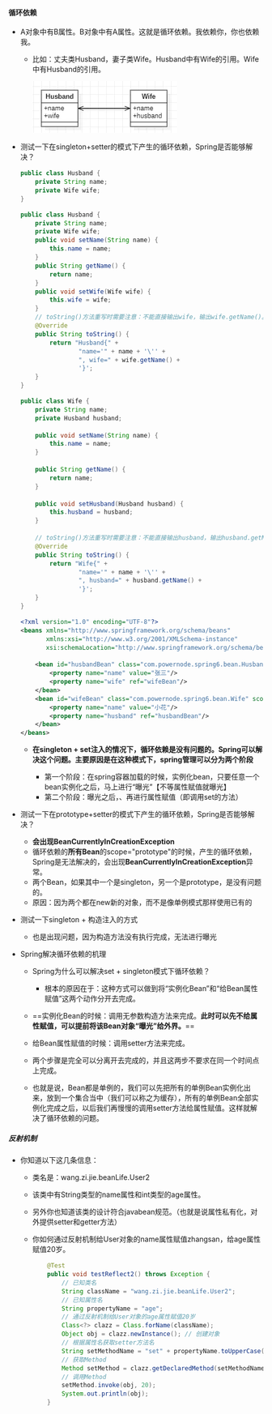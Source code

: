 #### 循环依赖

* A对象中有B属性。B对象中有A属性。这就是循环依赖。我依赖你，你也依赖我。

  * 比如：丈夫类Husband，妻子类Wife。Husband中有Wife的引用。Wife中有Husband的引用。

    ![1710224812796](spring%E8%A7%A3%E5%86%B3%E5%BE%AA%E7%8E%AF%E4%BE%9D%E8%B5%96%E7%9A%84%E9%97%AE%E9%A2%98.assets/1710224812796.png)

* 测试一下在singleton+setter的模式下产生的循环依赖，Spring是否能够解决？

  ```java
  public class Husband {
      private String name;
      private Wife wife;
  }
  ```

  ```java
  public class Husband {
      private String name;
      private Wife wife;
      public void setName(String name) {
          this.name = name;
      }
      public String getName() {
          return name;
      }
      public void setWife(Wife wife) {
          this.wife = wife;
      }
      // toString()方法重写时需要注意：不能直接输出wife，输出wife.getName()。要不然会出现递归导致的栈内存溢出错误。因为互相调用了
      @Override
      public String toString() {
          return "Husband{" +
                  "name='" + name + '\'' +
                  ", wife=" + wife.getName() +
                  '}';
      }
  }
  ```

  ```java
  public class Wife {
      private String name;
      private Husband husband;
  
      public void setName(String name) {
          this.name = name;
      }
  
      public String getName() {
          return name;
      }
  
      public void setHusband(Husband husband) {
          this.husband = husband;
      }
  
      // toString()方法重写时需要注意：不能直接输出husband，输出husband.getName()。要不然会出现递归导致的栈内存溢出错误。
      @Override
      public String toString() {
          return "Wife{" +
                  "name='" + name + '\'' +
                  ", husband=" + husband.getName() +
                  '}';
      }
  }
  
  ```

  ```xml
  <?xml version="1.0" encoding="UTF-8"?>
  <beans xmlns="http://www.springframework.org/schema/beans"
         xmlns:xsi="http://www.w3.org/2001/XMLSchema-instance"
         xsi:schemaLocation="http://www.springframework.org/schema/beans http://www.springframework.org/schema/beans/spring-beans.xsd">
  
      <bean id="husbandBean" class="com.powernode.spring6.bean.Husband" scope="singleton">
          <property name="name" value="张三"/>
          <property name="wife" ref="wifeBean"/>
      </bean>
      <bean id="wifeBean" class="com.powernode.spring6.bean.Wife" scope="singleton">
          <property name="name" value="小花"/>
          <property name="husband" ref="husbandBean"/>
      </bean>
  </beans>
  ```

  * **在singleton + set注入的情况下，循环依赖是没有问题的。Spring可以解决这个问题。主要原因是在这种模式下，spring管理可以分为两个阶段**

    * 第一个阶段：在spring容器加载的时候，实例化bean，只要任意一个bean实例化之后，马上进行“曝光”【不等属性赋值就曝光】
    * 第二个阶段：曝光之后，、再进行属性赋值（即调用set的方法）

    

* 测试一下在prototype+setter的模式下产生的循环依赖，Spring是否能够解决？

  * **会出现BeanCurrentlyInCreationException**
  * 循环依赖的**所有Bean**的scope="prototype"的时候，产生的循环依赖，Spring是无法解决的，会出现**BeanCurrentlyInCreationException**异常。
  * 两个Bean，如果其中一个是singleton，另一个是prototype，是没有问题的。
  * 原因：因为两个都在new新的对象，而不是像单例模式那样使用已有的

* 测试一下singleton + 构造注入的方式
  * 也是出现问题，因为构造方法没有执行完成，无法进行曝光





* Spring解决循环依赖的机理

  * Spring为什么可以解决set + singleton模式下循环依赖？

    * 根本的原因在于：这种方式可以做到将“实例化Bean”和“给Bean属性赋值”这两个动作分开去完成。

  * ==实例化Bean的时候：调用无参数构造方法来完成。**此时可以先不给属性赋值，可以提前将该Bean对象“曝光”给外界。**==

  * 给Bean属性赋值的时候：调用setter方法来完成。

  * 两个步骤是完全可以分离开去完成的，并且这两步不要求在同一个时间点上完成。

  * 也就是说，Bean都是单例的，我们可以先把所有的单例Bean实例化出来，放到一个集合当中（我们可以称之为缓存），所有的单例Bean全部实例化完成之后，以后我们再慢慢的调用setter方法给属性赋值。这样就解决了循环依赖的问题。

    

    

    

##### 反射机制

* 你知道以下这几条信息：

  - 类名是：wang.zi.jie.beanLife.User2

  - 该类中有String类型的name属性和int类型的age属性。

  - 另外你也知道该类的设计符合javabean规范。（也就是说属性私有化，对外提供setter和getter方法）

  - 你如何通过反射机制给User对象的name属性赋值zhangsan，给age属性赋值20岁。

    ```java
        @Test
        public void testReflect2() throws Exception {
            // 已知类名
            String className = "wang.zi.jie.beanLife.User2";
            // 已知属性名
            String propertyName = "age";
            // 通过反射机制给User对象的age属性赋值20岁
            Class<?> clazz = Class.forName(className);
            Object obj = clazz.newInstance(); // 创建对象
            // 根据属性名获取setter方法名
            String setMethodName = "set" + propertyName.toUpperCase().charAt(0) + propertyName.substring(1);
            // 获取Method
            Method setMethod = clazz.getDeclaredMethod(setMethodName, int.class);
            // 调用Method
            setMethod.invoke(obj, 20);
            System.out.println(obj);
        }
    ```

    

  

